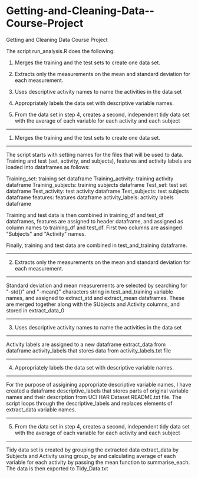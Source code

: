# Getting-and-Cleaning-Data--Course-Project
Getting and Cleaning Data Course Project

The script run_analysis.R does the following:

1. Merges the training and the test sets to create one data set.

2. Extracts only the measurements on the mean and standard deviation for each measurement. 

3. Uses descriptive activity names to name the activities in the data set

4. Appropriately labels the data set with descriptive variable names. 

5. From the data set in step 4, creates a second, independent tidy data set with the average of each variable for each activity and each subject
 
---------------------------------------------------------------------------------
1. Merges the training and the test sets to create one data set.
---------------------------------------------------------------------------------
The script starts with setting names for the files that will be used to data. Training and test (set, activity, and subjects), features and activity labels are loaded into dataframes as follows:

Training_set:  training set dataframe
Training_activity:  training activity dataframe
Training_subjects:  training subjects dataframe
Test_set: test set dataframe
Test_activity:  test activity dataframe
Test_subjects:  test subjects dataframe
features: features dataframe
activity_labels:  activity labels dataframe

Training and test data is then combined in training_df and test_df dataframes, features are assigned to header dataframe, and assigned as column names to training_df and test_df. First two columns are assinged "Subjects" and "Activity" names.

Finally, training and test data are combined in test_and_training dataframe.

---------------------------------------------------------------------------------
2. Extracts only the measurements on the mean and standard deviation for each measurement. 
---------------------------------------------------------------------------------
Standard deviation and mean measurements are selected by searching for "-std()" and "-mean()" characters string in test_and_training variable names, and assigned to extract_std and extract_mean dataframes. These are merged together along with the SUbjects and Activity columns, and stored in extract_data_0

---------------------------------------------------------------------------------
3. Uses descriptive activity names to name the activities in the data set
---------------------------------------------------------------------------------
Activity labels are assigned to a new dataframe extract_data from dataframe activity_labels that stores data from activity_labels.txt file

---------------------------------------------------------------------------------
4. Appropriately labels the data set with descriptive variable names. 
---------------------------------------------------------------------------------
For the purpose of assigining appropriate descriptive variable names, I have created a dataframe descriptive_labels that stores parts of original variable names and their description from UCI HAR Dataset README.txt file.
The script loops through the descriptive_labels and replaces elements of extract_data variable names.

---------------------------------------------------------------------------------
5. From the data set in step 4, creates a second, independent tidy data set with the average of each variable for each activity and each subject
---------------------------------------------------------------------------------
Tidy data set is created by grouping the extracted data extract_data by Subjects and Activity using group_by and calculating average of each variable for each activity by passing the mean function to summarise_each.
The data is then exported to Tidy_Data.txt



